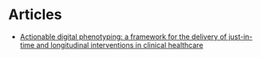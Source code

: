 # Articles

- [Actionable digital phenotyping: a framework for the delivery of just-in-time and longitudinal interventions in clinical healthcare](https://mhealth.amegroups.com/article/view/28016/html)
